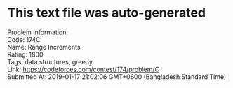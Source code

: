 # This text file was auto-generated  
  
Problem Information:  
Code: 174C  
Name: Range Increments  
Rating: 1800  
Tags: data structures, greedy  
Link: https://codeforces.com/contest/174/problem/C  
Submitted At: 2019-01-17 21:02:06 GMT+0600 (Bangladesh Standard Time)  

